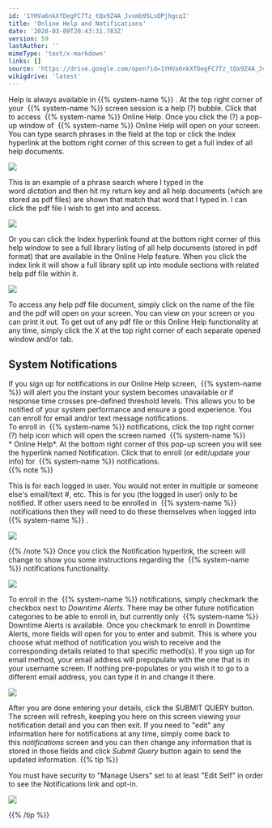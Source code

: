 ```yaml
---
id: '1YHVa6nkXfDegFC7Tz_tQx9Z4A_Jvxmb95LsOPjhgcqI'
title: 'Online Help and Notifications'
date: '2020-03-09T20:43:31.783Z'
version: 59
lastAuthor: ''
mimeType: 'text/x-markdown'
links: []
source: 'https://drive.google.com/open?id=1YHVa6nkXfDegFC7Tz_tQx9Z4A_Jvxmb95LsOPjhgcqI'
wikigdrive: 'latest'
---
```

Help is always available in {{% system-name %}} . At the top right corner of your  {{% system-name %}} screen session is a help (?) bubble. Click that to access  {{% system-name %}} Online Help. Once you click the (?) a pop-up window of  {{% system-name %}} Online Help will open on your screen. You can type search phrases in the field at the top or click the index hyperlink at the bottom right corner of this screen to get a full index of all help documents.

![](../online-help-and-notifications.assets/12bf65f051d6d25cea7b9f0d851fc7a4.png)

This is an example of a phrase search where I typed in the word *dictation* and then hit my return key and all help documents (which are stored as pdf files) are shown that match that word that I typed in. I can click the pdf file I wish to get into and access.

![](../online-help-and-notifications.assets/fb244d0d561dee03a2874697ca159087.png)

Or you can click the Index hyperlink found at the bottom right corner of this help window to see a full library listing of all help documents (stored in pdf format) that are available in the Online Help feature. When you click the index link it will show a full library split up into module sections with related help pdf file within it.

![](../online-help-and-notifications.assets/e95d9722572afb6a5c9afe716f8dfdc3.png)

To access any help pdf file document, simply click on the name of the file and the pdf will open on your screen. You can view on your screen or you can print it out. To get out of any pdf file or this Online Help functionality at any time, simply click the X at the top right corner of each separate opened window and/or tab.

## System Notifications

If you sign up for notifications in our Online Help screen,  {{% system-name %}} will alert you the instant your system becomes unavailable or if response time crosses pre-defined threshold levels. This allows you to be notified of your system performance and ensure a good experience. You can enroll for email and/or text message notifications.  
To enroll in  {{% system-name %}} notifications, click the top right corner (?) help icon which will open the screen named  {{% system-name %}} * Online Help*. At the bottom right corner of this pop-up screen you will see the hyperlink named Notification. Click that to enroll (or edit/update your info) for  {{% system-name %}} notifications.  
{{% note %}}

This is for each logged in user. You would not enter in multiple or someone else's email/text #, etc. This is for you (the logged in user) only to be notified. If other users need to be enrolled in  {{% system-name %}}  notifications then they will need to do these themselves when logged into  {{% system-name %}} .

![](../online-help-and-notifications.assets/9277bee915892c516647e2c5e6e4aa71.png)

{{% /note %}}
Once you click the Notification hyperlink, the screen will change to show you some instructions regarding the  {{% system-name %}} notifications functionality.

![](../online-help-and-notifications.assets/17d515907b9962aa7f6ad87398705f81.png)

To enroll in the  {{% system-name %}} notifications, simply checkmark the checkbox next to *Downtime Alerts*. There may be other future notification categories to be able to enroll in, but currently only  {{% system-name %}} Downtime Alerts is available.
Once you checkmark to enroll in Downtime Alerts, more fields will open for you to enter and submit. This is where you choose what method of notification you wish to receive and the corresponding details related to that specific method(s). If you sign up for email method, your email address will prepopulate with the one that is in your username screen. If nothing pre-populates or you wish it to go to a different email address, you can type it in and change it there.

![](../online-help-and-notifications.assets/6777684a9905d626c784a75a7c60f117.png)

After you are done entering your details, click the SUBMIT QUERY button. The screen will refresh, keeping you here on this screen viewing your notification detail and you can then exit. If you need to "edit" any information here for notifications at any time, simply come back to this *notifications* screen and you can then change any information that is stored in those fields and click *Submit Query* button again to send the updated information.
{{% tip %}}

You must have security to "Manage Users" set to at least "Edit Self" in order to see the Notifications link and opt-in.

![](../online-help-and-notifications.assets/8cde4ffdc48f2d16ec00c9d6d0b165a6.png)

{{% /tip %}}


